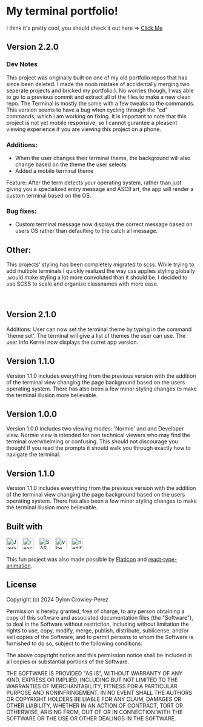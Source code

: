 # My terminal portfolio!

I think it's pretty cool, you should check it out here => <a href='https://terminal-project.netlify.app/](https://terminal-project.netlify.app/'>Click Me</a>

## Version 2.2.0

### Dev Notes

This project was originally built on one of my old portfolio repos that has since been deleted. I made the noob mistake of accidentally merging two seperate projects and bricked my portfolio:). No worries though, I was able to go to a previous commit and extract all of the files to make a new clean repo. The Terminal is mostly the same with a few tweaks to the commands. This version seems to have a bug when cycling through the "cd" commands, which i am working on fixing. It is important to note that this project is not yet mobile responsive, so I cannot gurantee a pleasent viewing experience if you are viewing this project on a phone.

### Additions:

- When the user changes their terminal theme, the background will also change based on the theme the user selects
- Added a mobile terminal theme

Feature: After the term detects your operating system, rather than just giving you a specialized entry message and ASCII art, the app will render a custom terminal based on the OS.

### Bug fixes:

- Custom terminal message now displays the correct message based on users OS rather than defaulting to the catch all message.

## Other:

This projects' styling has been completely migrated to scss. While trying to add multiple terminals I quickly realized the way css applies styling globally ,would make styling a lot more convoluted than it should be. I decided to use SCSS to scale and organize classnames with more ease.

<br/>

## Version 2.1.0

Additions: User can now set the terminal theme by typing in the command 'theme set'. The terminal will give a list of themes the user can use. The user info Kernel now displays the curret app version.

## Version 1.1.0

Version 1.1.0 includes everything from the previous version with the addition of the terminal view changing the page background based on the users operating system. There has also been a few minor styling changes to make the terminal illusion more believable.

## Version 1.0.0

Version 1.0.0 includes two viewing modes: 'Normie' and and Developer view. Normie view is intended for non technical viewers who may find the terminal overwhelming or confusing. This should not discourage you though! If you read the prompts it should walk you through exactly how to navigate the terminal.

## Version 1.1.0

Version 1.1.0 includes everything from the previous version with the addition of the terminal view changing the page background based on the users operating system. There has also been a few minor styling changes to make the terminal illusion more believable.

## Built with

<img src="https://cdn.jsdelivr.net/gh/devicons/devicon/icons/javascript/javascript-original.svg" align="left" alt="Javascript" width="30px" style="padding-right:10px;"/>
<img src="https://cdn.jsdelivr.net/gh/devicons/devicon/icons/react/react-original.svg" align="left" alt="react" width="30px" style="padding-right:10px;"/>
<img src="https://cdn.jsdelivr.net/gh/devicons/devicon/icons/sass/sass-original.svg" align="left" alt="SASS" width="30px" style="padding-right:10px;">
<img src="https://raw.githubusercontent.com/vitejs/vite/5684fcd8d27110d098b3e1c19d851f44251588f1/docs/public/logo.svg" align="left" alt="vite" width="30px" style="padding-right:10px;">
<img src="https://www.vectorlogo.zone/logos/netlify/netlify-icon.svg" align="left" alt="netlify" width="30px" style="padding-right:10px;">

<br></br>

This fun project was also made possible by <a href="https://www.flaticon.com/">FlatIcon</a> and <a href='https://www.npmjs.com/package/react-type-animation'>react-type-animation</a>.

## License

Copyright (c) 2024 Dylon Crowley-Perez

Permission is hereby granted, free of charge, to any person obtaining a copy of this software and associated documentation files (the "Software"), to deal in the Software without restriction, including without limitation the rights to use, copy, modify, merge, publish, distribute, sublicense, and/or sell copies of the Software, and to permit persons to whom the Software is furnished to do so, subject to the following conditions:

The above copyright notice and this permission notice shall be included in all copies or substantial portions of the Software.

THE SOFTWARE IS PROVIDED "AS IS", WITHOUT WARRANTY OF ANY KIND, EXPRESS OR IMPLIED, INCLUDING BUT NOT LIMITED TO THE WARRANTIES OF MERCHANTABILITY, FITNESS FOR A PARTICULAR PURPOSE AND NONINFRINGEMENT. IN NO EVENT SHALL THE AUTHORS OR COPYRIGHT HOLDERS BE LIABLE FOR ANY CLAIM, DAMAGES OR OTHER LIABILITY, WHETHER IN AN ACTION OF CONTRACT, TORT OR OTHERWISE, ARISING FROM, OUT OF OR IN CONNECTION WITH THE SOFTWARE OR THE USE OR OTHER DEALINGS IN THE SOFTWARE.

